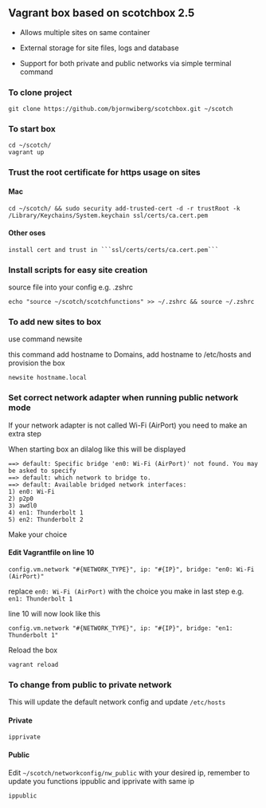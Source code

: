 ## Vagrant box based on scotchbox 2.5
* Allows multiple sites on same container

* External storage for site files, logs and database

* Support for both private and public networks via simple terminal command

### To clone project
```
git clone https://github.com/bjornwiberg/scotchbox.git ~/scotch
```
### To start box
```
cd ~/scotch/
vagrant up
```

### Trust the root certificate for https usage on sites
#### Mac
```
cd ~/scotch/ && sudo security add-trusted-cert -d -r trustRoot -k /Library/Keychains/System.keychain ssl/certs/ca.cert.pem
```
#### Other oses
```
install cert and trust in ```ssl/certs/certs/ca.cert.pem```
```
### Install scripts for easy site creation
source file into your config e.g. .zshrc
```
echo "source ~/scotch/scotchfunctions" >> ~/.zshrc && source ~/.zshrc
```
### To add new sites to box
use command newsite

this command add hostname to Domains, add hostname to /etc/hosts and provision the box
```
newsite hostname.local
```

### Set correct network adapter when running public network mode
If your network adapter is not called Wi-Fi (AirPort) you need to make an extra step

When starting box an dilalog like this will be displayed
```
==> default: Specific bridge 'en0: Wi-Fi (AirPort)' not found. You may be asked to specify
==> default: which network to bridge to.
==> default: Available bridged network interfaces:
1) en0: Wi-Fi
2) p2p0
3) awdl0
4) en1: Thunderbolt 1
5) en2: Thunderbolt 2
```

Make your choice

#### Edit Vagrantfile on line 10
```config.vm.network "#{NETWORK_TYPE}", ip: "#{IP}", bridge: "en0: Wi-Fi (AirPort)"```

replace ```en0: Wi-Fi (AirPort)``` with the choice you make in last step e.g. ```en1: Thunderbolt 1```

line 10 will now look like this

```config.vm.network "#{NETWORK_TYPE}", ip: "#{IP}", bridge: "en1: Thunderbolt 1"```

Reload the box
```
vagrant reload
```

### To change from public to private network
This will update the default network config and update ```/etc/hosts```

#### Private
```
ipprivate
```
#### Public
Edit ```~/scotch/networkconfig/nw_public``` with your desired ip, remember to update you functions ippublic and ipprivate with same ip

```
ippublic
```
